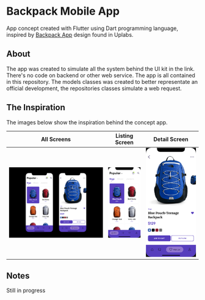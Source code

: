 # Backpack Mobile App

App concept created with Flutter using Dart programming language, inspired by [Backpack App](https://www.uplabs.com/posts/backpack-app-abe50ce8-1dfe-4c0b-9afb-9d81a49d4e58)
design found in Uplabs.

## About
The app was created to simulate all the system behind the UI kit in the link. There's no code on backend or other web service. The app is all contained in this repository. The models classes was created to better representate an official development, the repositories classes simulate a web request.

## The Inspiration
The images below show the inspiration behind the concept app.

All Screens            |  Listing Screen             |  Detail Screen
:-------------------------:|:-------------------------:|:-------------------------:
![](screenshots/preview_1.jpg)  |  ![](screenshots/preview_2.png)  |  ![](screenshots/preview_3.png)

## Notes
Still in progress
